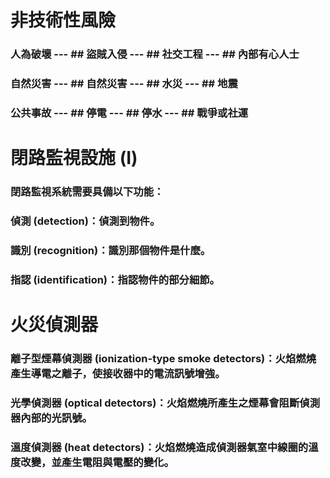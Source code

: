  # 非技術性風險

  ### 人為破壞 --- ## 盜賊入侵 --- ## 社交工程 --- ## 內部有心人士
  ### 自然災害 --- ## 自然災害 --- ## 水災 --- ## 地震
  ### 公共事故 --- ##	停電 ---	## 停水 ---	## 戰爭或社運

 # 閉路監視設施 (I)

 ### 閉路監視系統需要具備以下功能：
 
### 偵測 (detection)：偵測到物件。
### 識別 (recognition)：識別那個物件是什麼。
### 指認 (identification)：指認物件的部分細節。

# 火災偵測器 
### 離子型煙幕偵測器 (ionization-type smoke detectors)：火焰燃燒產生導電之離子，使接收器中的電流訊號增強。
### 光學偵測器 (optical detectors)：火焰燃燒所產生之煙幕會阻斷偵測器內部的光訊號。
### 溫度偵測器 (heat detectors)：火焰燃燒造成偵測器氣室中線圈的溫度改變，並產生電阻與電壓的變化。

